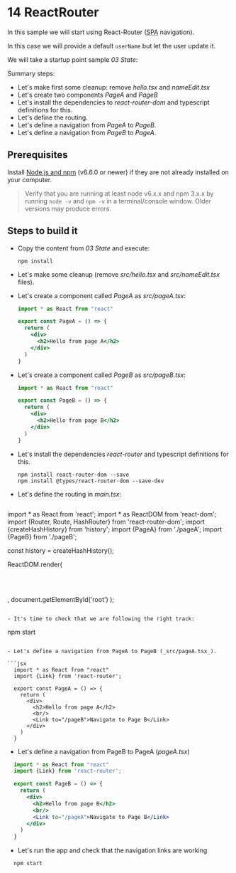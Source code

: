 # 14 ReactRouter

In this sample we will start using React-Router (<acronym title="Single Page Application">SPA</acronym> navigation).

In this case we will provide a default `userName` but let the user update
it.


We will take a startup point sample _03 State_:

Summary steps:

- Let's make first some cleanup: remove _hello.tsx_ and _nameEdit.tsx_
- Let's create two components _PageA_ and _PageB_
- Let's install the dependencies to _react-router-dom_ and typescript definitions for this.
- Let's define the routing.
- Let's define a navigation from _PageA_ to _PageB_.
- Let's define a navigation from _PageB_ to _PageA_.

## Prerequisites

Install [Node.js and npm](https://nodejs.org/en/) (v6.6.0 or newer) if they are not already installed on your computer.

> Verify that you are running at least node v6.x.x and npm 3.x.x by running `node -v` and `npm -v` in a terminal/console window. Older versions may produce errors.

## Steps to build it

- Copy the content from _03 State_ and execute:

  ```
  npm install
  ```

- Let's make some cleanup (remove _src/hello.tsx_ and _src/nameEdit.tsx_ files).

- Let's create a component called _PageA_ as _src/pageA.tsx_:

  ```jsx
  import * as React from "react"

  export const PageA = () => {
    return (
      <div>
        <h2>Hello from page A</h2>
      </div>
    )
  }
  ```

- Let's create a component called _PageB_ as _src/pageB.tsx_:

  ```jsx
  import * as React from "react"

  export const PageB = () => {
    return (
      <div>
        <h2>Hello from page B</h2>
      </div>
    )
  }
  ```

- Let's install the dependencies _react-router_ and typescript definitions for this.

  ```
  npm install react-router-dom --save
  npm install @types/react-router-dom --save-dev  
  ```

- Let's define the routing in _main.tsx_:

  ```jsx
import * as React from 'react';
import * as ReactDOM from 'react-dom';
import {Router, Route, HashRouter} from 'react-router-dom';
import {createHashHistory} from 'history';
import {PageA} from './pageA';
import {PageB} from './pageB';

const history = createHashHistory();

ReactDOM.render(
  <HashRouter>
    <Router history={history} >    
        <div>    
          <Route exact={true} path="/" component={PageA}/>
          <Route path="/pageB" component={PageB}/>
        </div>
    </Router>    
  </HashRouter>

,
  document.getElementById('root')
);
```

- It's time to check that we are following the right track:

```
  npm start
```

- Let's define a navigation from PageA to PageB (_src/pageA.tsx_).

```jsx
  import * as React from "react"
  import {Link} from 'react-router';

  export const PageA = () => {
    return (
      <div>
        <h2>Hello from page A</h2>
        <br/>
        <Link to="/pageB">Navigate to Page B</Link>
      </div>
    )
  }
```

- Let's define a navigation from PageB to PageA  (_pageA.tsx_)

```jsx
  import * as React from "react"
  import {Link} from 'react-router';

  export const PageB = () => {
    return (
      <div>
        <h2>Hello from page B</h2>
        <br/>
        <Link to="/pageA">Navigate to Page B</Link>
      </div>
    )
  }
```


- Let's run the app and check that the navigation links are working

```
  npm start
```

